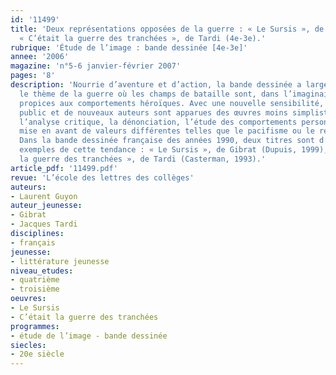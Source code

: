 ```yaml
---
id: '11499'
title: 'Deux représentations opposées de la guerre : « Le Sursis », de Gibrat, et
  « C’était la guerre des tranchées », de Tardi (4e-3e).'
rubrique: 'Étude de l’image : bande dessinée [4e-3e]'
annee: '2006'
magazine: 'n°5-6 janvier-février 2007'
pages: '8'
description: 'Nourrie d’aventure et d’action, la bande dessinée a largement utilisé
  le thème de la guerre où les champs de bataille sont, dans l’imaginaire collectif,
  propices aux comportements héroïques. Avec une nouvelle sensibilité, un nouveau
  public et de nouveaux auteurs sont apparues des œuvres moins simplistes privilégiant
  l’analyse critique, la dénonciation, l’étude des comportements personnels et la
  mise en avant de valeurs différentes telles que le pacifisme ou le refus de l’arbitraire.
  Dans la bande dessinée française des années 1990, deux titres sont d’excellents
  exemples de cette tendance : « Le Sursis », de Gibrat (Dupuis, 1999), et « C’était
  la guerre des tranchées », de Tardi (Casterman, 1993).'
article_pdf: '11499.pdf'
revue: 'L’école des lettres des collèges'
auteurs:
- Laurent Guyon
auteur_jeunesse:
- Gibrat
- Jacques Tardi
disciplines:
- français
jeunesse:
- littérature jeunesse
niveau_etudes:
- quatrième
- troisième
oeuvres:
- Le Sursis
- C’était la guerre des tranchées
programmes:
- étude de l’image - bande dessinée
siecles:
- 20e siècle
---
```

